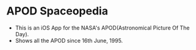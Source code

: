 # APOD Spaceopedia
 - This is an iOS App for the NASA's APOD(Astronomical Picture Of The Day).
 - Shows all the APOD since 16th June, 1995.
